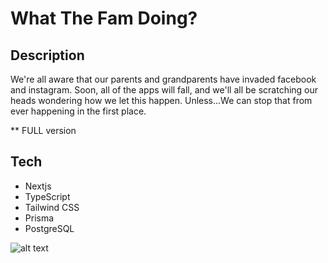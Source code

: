 # What The Fam Doing?

## Description
We're all aware that our parents and grandparents have 
invaded facebook and instagram.  Soon, all of the apps will fall, and we'll all be scratching
our heads wondering how we let this happen. Unless...We can stop that from ever happening in the first place.

** FULL version

## Tech 
* Nextjs
* TypeScript
* Tailwind CSS
* Prisma
* PostgreSQL

![alt text](./public/wtfd.png)




